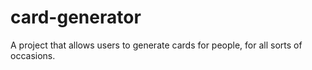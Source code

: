 # card-generator
A project that allows users to generate cards for people, for all sorts of occasions. 
